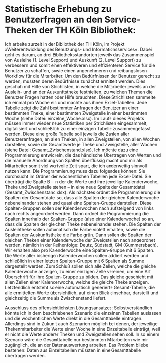 # Statistische Erhebung zu Benutzerfragen an den Service-Theken der TH Köln Bibliothek:

Ich arbeite zurzeit in der Bibliothek der TH Köln, im Projekt »Weiterentwicklung des Benutzungs- und Informationsservices«. Dabei geht es darum, an drei Bibliotheksstandorten jeweils das Zusammenspiel von Ausleihe (1. Level Support) und Auskunft (2. Level Support) zu verbessern und somit einen effektiveren und effizienteren Service für die Benutzer zu schaffen, sowie einen angenehmeren und reibungslosen Workflow für die Mitarbeiter. Um den Bedürfnissen der Benutzer gerecht zu werden, mussten deren Bedürfnisse zunächst ermittelt werden. Dies geschah mit Hilfe von Strichlisten, in welche die Mitarbeiter jeweils an der Ausleih- und an der Auskunftstheke festhielten, zu welchen Themen die Benutzer Fragen hatten oder Hilfe brauchten. Diese Strichlisten sammelte ich einmal pro Woche ein und machte aus ihnen Excel-Tabellen. Jede Tabelle zeigt die Zahl bestimmter Anfragen der Benutzer an einer bestimmten Theke, einer bestimmten Zweigstelle in einer bestimmten Woche (siehe Datei: einzelne_Woche.xlsx). Im Laufe dieses Projekts müssen immer wieder neue Statistiken per Strichlisten eingesammelt, digitalisiert und schließlich zu einer einzigen Tabelle zusammengefasst werden. Diese eine große Tabelle soll jeweils die Zahlen aller Benutzeranfragen, an allen Theken, in allen Zweigstellen, von allen Wochen darstellen, sowie die Gesamtwerte je Theke und Zweigstelle, aller Wochen (siehe Datei: Gesamt_Zwischenstand.xlsx). 
Ich möchte dazu eine Programmierung entwickeln, die das händische Übertragen von Werten und die manuelle Anordnung von Spalten überflüssig macht und mir als Mitarbeiter somit viel wertvolle Zeit spart, die ich anderweitig sinnvoll nutzen kann. Die Programmierung muss dazu folgendes können: Sie durchsucht im Ordner der wöchentlichen Tabellen jede Excel-Datei. Sie überträgt die Spalte B – in der die Werte und ihre jeweilige Kalenderwoche, Theke und Zweigstelle stehen – in eine neue Spalte der Gesamtdatei (Gesamt_Zwischenstand.xlsx). Als nächstes ordnet die Programmierung die Spalten der Gesamtdatei so, dass alle Spalten der gleichen Kalenderwoche nebeneinander stehen und quasi eine Spalten-Gruppe darstellen. Diese Spalten-Gruppen sollen der Kalenderwochen nach aufsteigend von links nach rechts angeordnet werden. Dann ordnet die Programmierung die Spalten innerhalb der Spalten-Gruppe (also einer Kalenderwoche) so an, dass die Spalten der gleichen Theke nebeneinander stehen. Die Spalten der Ausleihtheke sollen automatisch die Farbe violett erhalten, sowie die Spalten der Auskunftstheke die Farbe grün. Dann sollen die Spalten der gleichen Theken einer Kalenderwoche der Zweigstellen nach angeordnet werden, nämlich in der Reihenfolge: Deutz, Südstadt, GM (Gummersbach). Wir erhalten also pro Kalenderwoche eine Spalten-Gruppe mit 6 Spalten. Die Werte aller bisherigen Kalenderwochen sollen addiert werden und schließlich in einer letzten Spalten-Gruppe mit 6 Spalten als Summe dargestellt werden. Zum Schluß sollen sich alle Zellen, welche die gleiche Kalenderwoche anzeigen, zu einer einzigen Zelle vereinen, um eine Art Überschrift für ihre Spalten-Gruppe zu bilden. Das gleiche geschieht mit allen Zellen einer Kalenderwoche, welche die gleiche Theke anzeigen. Letztendlich entsteht so eine automatisch generierte Gesamt-Tabelle, die alle ermittelten Werte übersichtlich, auf einen Blick einsehbar, darstellt und gleichzeitig die Summe als Zwischenstand liefert. 

Ausschluss des offensichtlichsten Lösungsansatzes:
Selbstverständlich könnte ich in dem beschriebenen Szenario die einzelnen Tabellen auslassen und die wöchentlichen Werte direkt in die Gesamttabelle eintragen. Allerdings sind in Zukunft auch Szenarien möglich bei denen, der jeweilige Thekenmitarbeiter die Werte einer Woche in eine Einzeltabelle einträgt, weil er nicht die Werte anderer Theken und Zweigstellen sehen soll. In so einem Szenario wäre die Gesamttabelle nur bestimmten Mitarbeitern wie mir zugänglich, die an der Datenauswertung arbeiten. Das Problem bliebe bestehen: Daten aus Einzeltabellen müssten in eine Gesamttabelle übertragen werden.
